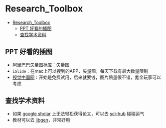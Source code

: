 # Research_Toolbox

- [Research\_Toolbox](#research_toolbox)
  - [PPT 好看的插图](#ppt-好看的插图)
  - [查找学术资料](#查找学术资料)


## PPT 好看的插图

- [阿里巴巴矢量图标库](https://www.iconfont.cn/)：矢量图
- `iSlide`：在mac上可以搜到的APP，矢量图，每天下载有最大数量限制
- [视觉中国网](https://www.vcg.com/creative-illustration/feibuxueguan/)：开始是免费试用，后来就要钱，图片质量很不错，氪金玩家可以考虑

## 查找学术资料

- 如果 [google sholar](https://scholar.google.com/) 上无法轻松获得论文，可以去 [sci-hub](https://sci-hub.hkvisa.net/) 碰碰运气
- 教材可以去 [libgen](http://libgen.rs/)，非常好用